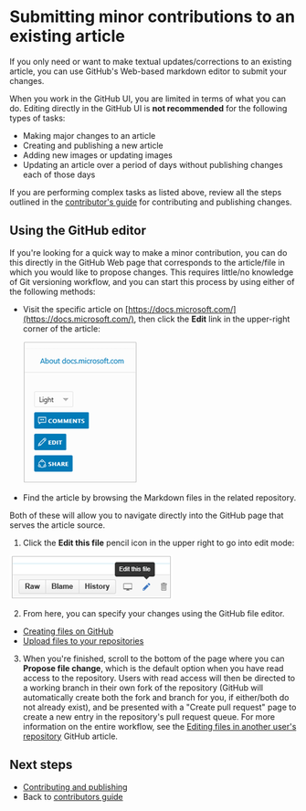 # Submitting minor contributions to an existing article

If you only need or want to make textual updates/corrections to an existing article, you can use GitHub's Web-based markdown editor to submit your changes. 

When you work in the GitHub UI, you are limited in terms of what you can do. Editing directly in the GitHub UI is **not recommended** for the following types of tasks:

 - Making major changes to an article
 - Creating and publishing a new article
 - Adding new images or updating images
 - Updating an article over a period of days without publishing changes each of those days

If you are performing complex tasks as listed above, review all the steps outlined in the [contributor's guide](./index.md) for contributing and publishing changes.

## Using the GitHub editor

If you're looking for a quick way to make a minor contribution, you can do this directly in the GitHub Web page that corresponds to the article/file in which you would like to propose changes. This requires little/no knowledge of Git versioning workflow, and you can start this process by using either of the following methods:

- Visit the specific article on [https://docs.microsoft.com/](https://docs.microsoft.com/),  then click the **Edit** link in the upper-right corner of the article:
 
    ![GitHub profile example](./media/tools-and-setup/contributetogit.png) 

- Find the article by browsing the Markdown files in the related repository.  
 
Both of these will allow you to navigate directly into the GitHub page that serves the article source. 

1. Click the **Edit this file** pencil icon in the upper right to go into edit mode:

![GitHub profile example](./media/tools-and-setup/editicon.png) 

2. From here, you can specify your changes using the GitHub file editor.
- [Creating files on GitHub](https://github.com/blog/1327-creating-files-on-github)
- [Upload files to your repositories](https://github.com/blog/2105-upload-files-to-your-repositories)

3. When you're finished, scroll to the bottom of the page where you can **Propose file change**, which is the default option when you have read access to the repository. Users with read access will then be directed to a working branch in their own fork of the repository (GitHub will automatically create both the fork and branch for you, if either/both do not already exist), and be presented with a "Create pull request" page to create a new entry in the repository's pull request queue. For more information on the entire workflow, see the [Editing files in another user's repository](https://help.github.com/articles/editing-files-in-another-user-s-repository/) GitHub article.

## Next steps
- [Contributing and publishing](contributing-and-publishing.md)
- Back to [contributors guide](./index.md)
